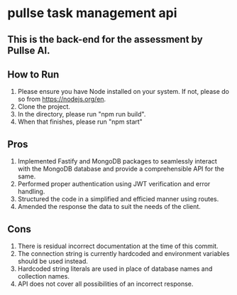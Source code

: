 # pullse task management api

## This is the back-end for the assessment by Pullse AI. 

## How to Run
1) Please ensure you have Node installed on your system. If not, please do so from https://nodejs.org/en.
2) Clone the project.
3) In the directory, please run "npm run build".
4) When that finishes, please run "npm start"

## Pros
1) Implemented Fastify and MongoDB packages to seamlessly interact with the MongoDB database and provide a comprehensible API for the same.
2) Performed proper authentication using JWT verification and error handling.
3) Structured the code in a simplified and efficied manner using routes.
4) Amended the response the data to suit the needs of the client.

## Cons
1) There is residual incorrect documentation at the time of this commit.
2) The connection string is currently hardcoded and environment variables should be used instead.
3) Hardcoded string literals are used in place of database names and collection names.
4) API does not cover all possibilities of an incorrect response. 
